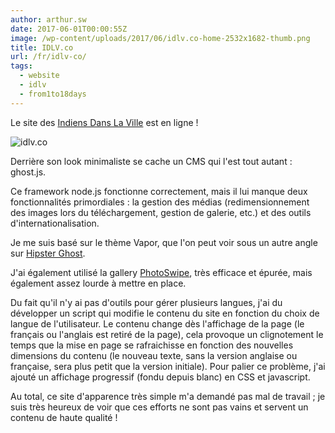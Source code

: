 ```yaml
---
author: arthur.sw
date: 2017-06-01T00:00:55Z
image: /wp-content/uploads/2017/06/idlv.co-home-2532x1682-thumb.png
title: IDLV.co
url: /fr/idlv-co/
tags:
  - website
  - idlv
  - from1to18days
---
```


Le site des [Indiens Dans La Ville](http://idlv.co) est en ligne !

![idlv.co](/wp-content/uploads/2017/06/idlv.co-home-2532x1682.png)

Derrière son look minimaliste se cache un CMS qui l'est tout autant : ghost.js.
  
Ce framework node.js fonctionne correctement, mais il lui manque deux fonctionnalités primordiales : la gestion des médias (redimensionnement des images lors du téléchargement, gestion de galerie, etc.) et des outils d'internationalisation.

Je me suis basé sur le thème Vapor, que l'on peut voir sous un autre angle sur [Hipster Ghost](http://hipsterghost.com/).

J'ai également utilisé la gallery [PhotoSwipe](http://photoswipe.com/), très efficace et épurée, mais également assez lourde à mettre en place.

Du fait qu'il n'y ai pas d'outils pour gérer plusieurs langues, j'ai du développer un script qui modifie le contenu du site en fonction du choix de langue de l'utilisateur. Le contenu change dès l'affichage de la page (le français ou l'anglais est retiré de la page), cela provoque un clignotement le temps que la mise en page se rafraichisse en fonction des nouvelles dimensions du contenu (le nouveau texte, sans la version anglaise ou française, sera plus petit que la version initiale). Pour palier ce problème, j'ai ajouté un affichage progressif (fondu depuis blanc) en CSS et javascript.

Au total, ce site d'apparence très simple m'a demandé pas mal de travail ; je suis très heureux de voir que ces efforts ne sont pas vains et servent un contenu de haute qualité !

